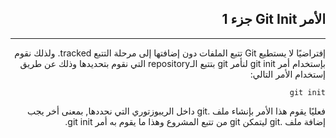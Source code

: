 <div dir=rtl>

## **الأمر Git Init جزء 1**
---
إفتراضيًا لا يستطيع Git تتبع الملفات دون إضافتها إلى مرحلة التتبع tracked. ولذلك نقوم بإستخدام أمر git init لنأمر git بتتبع الـrepository التي نقوم بتحديدها وذلك عن طريق إستخدام الأمر التالي:

```
git init
``` 
فعليًا يقوم هذا الأمر بإنشاء ملف .git داخل الريبوزتوري التي نحددها, بمعنى أخر يجب إضافة ملف .git ليتمكن git من تتبع المشروع وهذا ما يقوم به أمر git init.


</div>